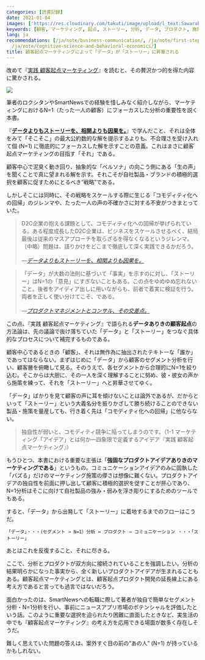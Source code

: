 ```yaml
---
categories: [読書記録]
date: 2021-01-04
images: ['https://res.cloudinary.com/takuti/image/upload/l_text:Sawarabi%20Gothic_32_bold:%E9%A1%A7%E5%AE%A2%E8%B5%B7%E7%82%B9%E3%83%9E%E3%83%BC%E3%82%B1%E3%83%86%E3%82%A3%E3%83%B3%E3%82%B0%E3%81%AB%E3%82%88%E3%81%A3%E3%81%A6%E3%80%8C%E3%83%87%E3%83%BC%E3%82%BF%E3%80%8D%E3%81%8C%E3%80%8C%E3%82%B9%E3%83%88%E3%83%BC%E3%83%AA%E3%83%BC%E3%80%8D%E3%81%AB%E6%98%87%E8%8F%AF%E3%81%95%E3%82%8C%E3%82%8B,co_rgb:eee,w_800,c_fit/v1626628472/takuti_bgimyl.jpg']
keywords: [顧客, マーケティング, 起点, ストーリー, 分析, データ, プロダクト, 施策, コモディティ化, 一人]
lang: ja
recommendations: [/ja/note/business-communication/, /ja/note/first-step-for-understanding-users/,
  /ja/note/cognitive-science-and-behavioral-economics/]
title: 顧客起点マーケティングによって「データ」が「ストーリー」に昇華される
---
```


改めて『[実践 顧客起点マーケティング](https://amzn.to/2MkNk8I)』を読むと、その贅沢かつ的を得た内容に驚かされる。

<a href="https://www.amazon.co.jp/dp/B07P6XKQ14/ref=as_li_ss_il?_encoding=UTF8&btkr=1&linkCode=li2&tag=takuti-22&linkId=9cadba04d292975d32e47669be1bd32d&language=ja_JP" target="_blank"><img border="0" src="//ws-fe.amazon-adsystem.com/widgets/q?_encoding=UTF8&ASIN=B07P6XKQ14&Format=_SL160_&ID=AsinImage&MarketPlace=JP&ServiceVersion=20070822&WS=1&tag=takuti-22&language=ja_JP" ></a><img src="https://ir-jp.amazon-adsystem.com/e/ir?t=takuti-22&language=ja_JP&l=li2&o=9&a=B07P6XKQ14" width="1" height="1" border="0" alt="" style="border:none !important; margin:0px !important;" />

筆者のロクシタンやSmartNewsでの経験を惜しみなく紹介しながら、マーケティングにおけるN=1（たった一人の顧客）にフォーカスした分析の重要性を説く本書。

『**[データよりもストーリーを、相関よりも因果を。](/ja/note/cognitive-science-and-behavioral-economics/)**』で学んだこと、それは全体をみて「そこそこ」の最大公約数的な解を提示するよりも、不合理さを受け入れて個 (N=1) に徹底的にフォーカスした解を示すことの意義。これはまさに顧客起点マーケティングの目指す「それ」である。

顧客中心で泥臭く動き回り、抽象的な「ベルソナ」の向こう側にある「生の声」を聞くことで真に望まれる解を示す。それこそが自社製品・ブランドの積極的選択を顧客に促すためにとるべき“戦略”である。

しかしそこには同時に、その戦略をスケールする際に生じる「コモディティ化への回帰」のジレンマや、たった一人の声の不確かさに対する不安がつきまとっていた。

> D2C企業の抱える課題として、コモディティ化への回帰が挙げられている。ある程度成長したD2C企業は、ビジネスをスケールさせるべく、結局最後は従来のマスアプローチを取らざるを得なくなるというジレンマ。（中略）問題は、語りかけをどこまで徹底して深く実践できるかだろう。<br/><br/>&mdash;*[データよりもストーリーを、相関よりも因果を。](/ja/note/cognitive-science-and-behavioral-economics/)*

> 「データ」が大数の法則に基づいて「事実」を示すのに対し、「ストーリー」はN=1の「意見」にすぎないこともある。この点をゆめゆめ忘れないこと。後者をアイディア出しに用いながらも、前者で着実に検証を行う。両者を正しく使い分けてこそ、である。<br/><br/>&mdash;*[プロダクトマネジメントとコンサル、その交差点。](/ja/note/business-communication/)*

この点、『実践 顧客起点マーケティング』で語られる**データありきの顧客起点**の方法論は、先の議論で抜け落ちていた「データ」と「ストーリー」をつなぐ具体的なプロセスについて補完するものである。

顧客中心であるときの「顧客」、それは無作為に抽出されたテキトーな「誰か」であってはならない。まずはじめに「データ」から顧客のセグメント分析を行い、顧客層を俯瞰して見る。そのうえで、各セグメントから合理的にN=1を絞り込む。そこからは大胆に、その一人を深く理解することに努め、彼・彼女の声から施策を練って、それを「ストーリー」へと昇華させてゆく。

「データ」ばかりを見て顧客の声に耳を傾けないことは論外であるが、だからといって「ストーリー」という大義名分を振りかざして勝ち続けることのできない製品・施策を量産しても、行き着く先は「コモディティ化への回帰」に他ならない。

> 独自性が弱いと、コモディティ競争に陥ってしまうのです。（1-1 マーケティング「アイデア」とは何か&mdash;四象限で定義するアイデア『実践 顧客起点マーケティング』）

もうひとつ、本書における重要な主張は「**強固なプロダクトアイデアありきのマーケティングである**」というもの。コミュニケーションアイデアのみに固執した「バズる」だけのマーケティング施策の儚さは想像に難くない。プロダクトアイデアの独自性を前面に押し出して顧客に積極的選択を促すことが肝心であり、N=1分析はそこに向けて自社製品の強み・弱みを浮き彫りにするためのツールでもある。

すると、「データ」から出発して「ストーリー」に着地するまでのフローはこうだ。

```
「データ」・・・（セグメント → N=1）分析 ↔ プロダクト → コミュニケーション ・・・「ストーリー」
```

あとはこれを反復すること、それに尽きる。

ここで、分析とプロダクトが双方向に接続されていることを強調したい。分析の結果明らかになった事実から、全く新しいプロダクトアイデアが生まれることもある。顧客起点マーケティングとは、顧客起点プロダクト開発の延長線上にある考え方であると言っても過言ではないだろう。

面白かったのは、SmartNewsへの転職に際して著者が独自で簡単なセグメント分析・N=1分析を行い、事前にニュースアプリ市場のポテンシャルを評価したという話。このように重要な選択を迫られたり困難に直面したときなど、実生活の中でも『顧客起点マーケティング』の考え方を応用できる場面が数多く存在しそうだ。

難しく思えていた問題の答えは、案外すぐ目の前の“あの人” (N=1) が持っているかもしれない。